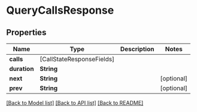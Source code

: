# QueryCallsResponse

## Properties
Name | Type | Description | Notes
------------ | ------------- | ------------- | -------------
**calls** | [CallStateResponseFields] |  | 
**duration** | **String** |  | 
**next** | **String** |  | [optional] 
**prev** | **String** |  | [optional] 

[[Back to Model list]](../README.md#documentation-for-models) [[Back to API list]](../README.md#documentation-for-api-endpoints) [[Back to README]](../README.md)


